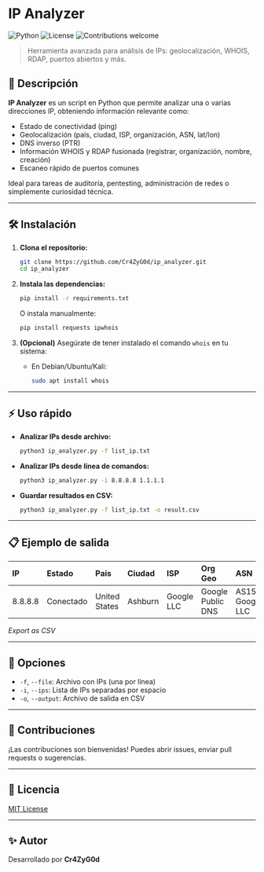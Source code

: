 # IP Analyzer

![Python](https://img.shields.io/badge/Python-3.7%2B-blue)
![License](https://img.shields.io/badge/license-MIT-green)
![Contributions welcome](https://img.shields.io/badge/contributions-welcome-brightgreen.svg)

> Herramienta avanzada para análisis de IPs: geolocalización, WHOIS, RDAP, puertos abiertos y más.

## 🚀 Descripción
**IP Analyzer** es un script en Python que permite analizar una o varias direcciones IP, obteniendo información relevante como:
* Estado de conectividad (ping)
* Geolocalización (país, ciudad, ISP, organización, ASN, lat/lon)
* DNS inverso (PTR)
* Información WHOIS y RDAP fusionada (registrar, organización, nombre, creación)
* Escaneo rápido de puertos comunes

Ideal para tareas de auditoría, pentesting, administración de redes o simplemente curiosidad técnica.

---

## 🛠️ Instalación

1.  **Clona el repositorio:**
    ```bash
    git clone https://github.com/Cr4ZyG0d/ip_analyzer.git
    cd ip_analyzer
    ```

2.  **Instala las dependencias:**
    ```bash
    pip install -r requirements.txt
    ```
    O instala manualmente:
    ```bash
    pip install requests ipwhois
    ```

3.  **(Opcional)** Asegúrate de tener instalado el comando `whois` en tu sistema:
    * En Debian/Ubuntu/Kali:
        ```bash
        sudo apt install whois
        ```

---

## ⚡ Uso rápido

* **Analizar IPs desde archivo:**
    ```bash
    python3 ip_analyzer.py -f list_ip.txt
    ```

* **Analizar IPs desde línea de comandos:**
    ```bash
    python3 ip_analyzer.py -i 8.8.8.8 1.1.1.1
    ```

* **Guardar resultados en CSV:**
    ```bash
    python3 ip_analyzer.py -f list_ip.txt -o result.csv
    ```

---

## 📋 Ejemplo de salida

| IP | Estado | Pais | Ciudad | ISP | Org Geo | ASN | Lat/Lon | PTR | Registrar | Org WHOIS | Nombre | Creacion | Puertos abiertos |
| :--- | :--- | :--- | :--- | :--- | :--- | :--- | :--- | :--- | :--- | :--- | :--- | :--- | :--- |
| 8.8.8.8 | Conectado | United States | Ashburn | Google LLC | Google Public DNS | AS15169 Google LLC | 39.03,-77.5 | dns.google | arin | Desconocido | Google LLC | 2000-03-30 | 53,443 |

*Export as CSV*

---

## 🧩 Opciones

* `-f`, `--file`: Archivo con IPs (una por línea)
* `-i`, `--ips`: Lista de IPs separadas por espacio
* `-o`, `--output`: Archivo de salida en CSV

---

## 🤝 Contribuciones
¡Las contribuciones son bienvenidas!
Puedes abrir issues, enviar pull requests o sugerencias.

---

## 📄 Licencia
[MIT License](https://opensource.org/licenses/MIT)

---

## ✨ Autor
Desarrollado por **Cr4ZyG0d**
